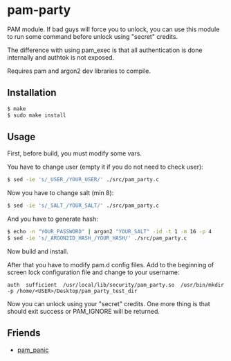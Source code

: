 # pam-party

PAM module. If bad guys will force you to unlock, you can use this 
module to run some command before unlock using "secret" credits.

The difference with using pam_exec is that all authentication is done 
internally and authtok is not exposed.

Requires pam and argon2 dev libraries to compile.

## Installation
```sh
$ make
$ sudo make install
```

## Usage

First, before build, you must modify some vars.

You have to change user (empty it if you do not need to check user):
```sh
$ sed -ie 's/_USER_/YOUR_USER/' ./src/pam_party.c
```

Now you have to change salt (min 8):
```sh
$ sed -ie 's/_SALT_/YOUR_SALT/' ./src/pam_party.c
```

And you have to generate hash:
```sh
$ echo -n "YOUR_PASSWORD" | argon2 "YOUR_SALT" -id -t 1 -m 16 -p 4
$ sed -ie 's/_ARGON2ID_HASH_/YOUR_HASH/' ./src/pam_party.c
```

Now build and install.

After that you have to modify pam.d config files. Add to the beginning of 
screen lock configuration file and change <USER> to your username:
```text
auth  sufficient  /usr/local/lib/security/pam_party.so  /usr/bin/mkdir -p /home/<USER>/Desktop/pam_party_test_dir
```

Now you can unlock using your "secret" credits. One more thing is that 
<your-command> should exit success or PAM_IGNORE will be returned.

## Friends
- [pam_panic](https://github.com/pampanic/pam_panic)
